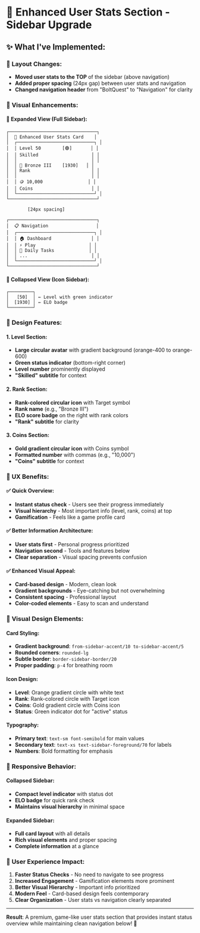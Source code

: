 # 🎯 Enhanced User Stats Section - Sidebar Upgrade

## ✨ **What I've Implemented:**

### 🔄 **Layout Changes:**
- **Moved user stats to the TOP** of the sidebar (above navigation)
- **Added proper spacing** (24px gap) between user stats and navigation
- **Changed navigation header** from "BoltQuest" to "Navigation" for clarity

### 🎨 **Visual Enhancements:**

#### **📱 Expanded View (Full Sidebar):**
```
┌─────────────────────────────────┐
│  🎯 Enhanced User Stats Card    │
│  ┌─────────────────────────────┐ │
│  │ Level 50        [🟢]       │ │
│  │ Skilled                    │ │
│  │                            │ │
│  │ 🎯 Bronze III    [1930]   │ │
│  │ Rank                       │ │
│  │                            │ │
│  │ 🪙 10,000                 │ │
│  │ Coins                      │ │
│  └─────────────────────────────┘ │
└─────────────────────────────────┘

        [24px spacing]

┌─────────────────────────────────┐
│  📋 Navigation                  │
│  ┌─────────────────────────────┐ │
│  │ 🏠 Dashboard               │ │
│  │ ⚡ Play                    │ │
│  │ 📅 Daily Tasks             │ │
│  │ ...                        │ │
│  └─────────────────────────────┘ │
└─────────────────────────────────┘
```

#### **📱 Collapsed View (Icon Sidebar):**
```
┌─────────┐
│   [50]  │ ← Level with green indicator
│  [1930] │ ← ELO badge
└─────────┘
```

### 🎨 **Design Features:**

#### **1. Level Section:**
- **Large circular avatar** with gradient background (orange-400 to orange-600)
- **Green status indicator** (bottom-right corner)
- **Level number** prominently displayed
- **"Skilled" subtitle** for context

#### **2. Rank Section:**
- **Rank-colored circular icon** with Target symbol
- **Rank name** (e.g., "Bronze III")
- **ELO score badge** on the right with rank colors
- **"Rank" subtitle** for clarity

#### **3. Coins Section:**
- **Gold gradient circular icon** with Coins symbol
- **Formatted number** with commas (e.g., "10,000")
- **"Coins" subtitle** for context

### 🎯 **UX Benefits:**

#### **✅ Quick Overview:**
- **Instant status check** - Users see their progress immediately
- **Visual hierarchy** - Most important info (level, rank, coins) at top
- **Gamification** - Feels like a game profile card

#### **✅ Better Information Architecture:**
- **User stats first** - Personal progress prioritized
- **Navigation second** - Tools and features below
- **Clear separation** - Visual spacing prevents confusion

#### **✅ Enhanced Visual Appeal:**
- **Card-based design** - Modern, clean look
- **Gradient backgrounds** - Eye-catching but not overwhelming
- **Consistent spacing** - Professional layout
- **Color-coded elements** - Easy to scan and understand

### 🎨 **Visual Design Elements:**

#### **Card Styling:**
- **Gradient background**: `from-sidebar-accent/10 to-sidebar-accent/5`
- **Rounded corners**: `rounded-lg`
- **Subtle border**: `border-sidebar-border/20`
- **Proper padding**: `p-4` for breathing room

#### **Icon Design:**
- **Level**: Orange gradient circle with white text
- **Rank**: Rank-colored circle with Target icon
- **Coins**: Gold gradient circle with Coins icon
- **Status**: Green indicator dot for "active" status

#### **Typography:**
- **Primary text**: `text-sm font-semibold` for main values
- **Secondary text**: `text-xs text-sidebar-foreground/70` for labels
- **Numbers**: Bold formatting for emphasis

### 📱 **Responsive Behavior:**

#### **Collapsed Sidebar:**
- **Compact level indicator** with status dot
- **ELO badge** for quick rank check
- **Maintains visual hierarchy** in minimal space

#### **Expanded Sidebar:**
- **Full card layout** with all details
- **Rich visual elements** and proper spacing
- **Complete information** at a glance

### 🚀 **User Experience Impact:**

1. **Faster Status Checks** - No need to navigate to see progress
2. **Increased Engagement** - Gamification elements more prominent
3. **Better Visual Hierarchy** - Important info prioritized
4. **Modern Feel** - Card-based design feels contemporary
5. **Clear Organization** - User stats vs navigation clearly separated

---

**Result**: A premium, game-like user stats section that provides instant status overview while maintaining clean navigation below! 🎉
